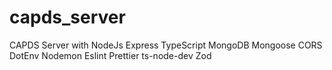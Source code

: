 # capds_server

CAPDS Server with NodeJs Express TypeScript MongoDB Mongoose CORS DotEnv Nodemon Eslint Prettier ts-node-dev Zod
